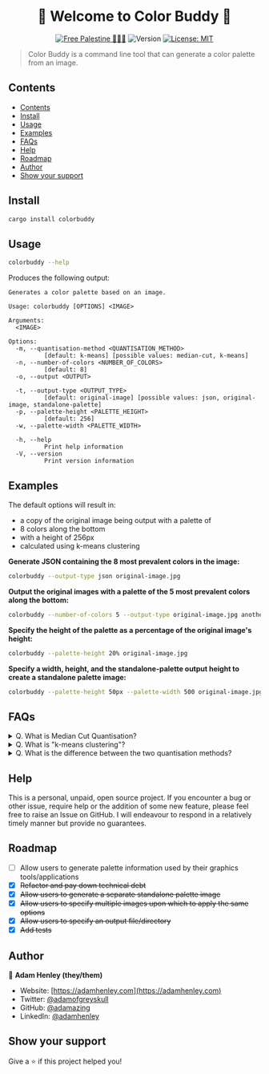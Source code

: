 <h1 align="center">🎨 Welcome to Color Buddy 🎨</h1>

<p align="center">  
  <a href="https://techforpalestine.org/learn-more"><img alt="Free Palestine 🍉🇵🇸" src="https://img.shields.io/badge/%F0%9F%87%B5%F0%9F%87%B8_Ceasefire_Now-techforpalestine.org-000000?labelColor=gray&color=D83838" /></a>
  <img alt="Version" src="https://img.shields.io/badge/version-1.0.1-blue.svg?cacheSeconds=2592000" />
  <a href="#" target="_blank">
    <img alt="License: MIT" src="https://img.shields.io/badge/License-MIT-yellow.svg" />
  </a>
</p>
 
> Color Buddy is a command line tool that can generate a color palette from an image.

## Contents

<!--toc:start-->
- [Contents](#contents)
- [Install](#install)
- [Usage](#usage)
- [Examples](#examples)
- [FAQs](#faqs)
- [Help](#help)
- [Roadmap](#roadmap)
- [Author](#author)
- [Show your support](#show-your-support)
<!--toc:end-->

## Install

```sh
cargo install colorbuddy
```

## Usage

```sh
colorbuddy --help
```

Produces the following output:
```
Generates a color palette based on an image.

Usage: colorbuddy [OPTIONS] <IMAGE>

Arguments:
  <IMAGE>

Options:
  -m, --quantisation-method <QUANTISATION_METHOD>
          [default: k-means] [possible values: median-cut, k-means]
  -n, --number-of-colors <NUMBER_OF_COLORS>
          [default: 8]
  -o, --output <OUTPUT>

  -t, --output-type <OUTPUT_TYPE>
          [default: original-image] [possible values: json, original-image, standalone-palette]
  -p, --palette-height <PALETTE_HEIGHT>
          [default: 256]
  -w, --palette-width <PALETTE_WIDTH>

  -h, --help
          Print help information
  -V, --version
          Print version information
```

## Examples

The default options will result in:
  - a copy of the original image being output with a palette of
  - 8 colors along the bottom
  - with a height of 256px
  - calculated using k-means clustering

**Generate JSON containing the 8 most prevalent colors in the image:**
```sh
colorbuddy --output-type json original-image.jpg
```

**Output the original images with a palette of the 5 most prevalent colors along the bottom:**
```sh
colorbuddy --number-of-colors 5 --output-type original-image.jpg another-image.jpg
```

**Specify the height of the palette as a percentage of the original image's height:**
```sh
colorbuddy --palette-height 20% original-image.jpg
```

**Specify a width, height, and the standalone-palette output height to create a standalone palette image:**
```sh
colorbuddy --palette-height 50px --palette-width 500 original-image.jpg
```

## FAQs

<details>
  <summary>Q. What is Median Cut Quantisation?</summary>

[Median Cut quantization](https://en.wikipedia.org/wiki/Median_cut) is a method used in image processing to reduce the number of colors used in an image. The goal is to represent the original image using a smaller color palette, while preserving as much of the visual information as possible.

Think of it like this: imagine you have a box of crayons, and you want to reduce the number of crayons you have while still being able to color a picture. The Median Cut quantization method would help you choose a smaller set of crayons that represent the range of colors used in your picture, so that you can still color a picture that looks similar to the original.

In Median Cut quantization, the first step is to divide the color space of the image into smaller sections. This is done by finding the median color value in each section and dividing the section in two based on this median value. This process is repeated until you have the desired number of colors in your palette.

</details>

<details>
<summary>Q. What is "k-means clustering"?</summary>

[K-means clustering](https://en.wikipedia.org/wiki/K-means_clustering) is a machine learning technique used for grouping data into "clusters" based on similarities between the data points.

Think of it like this: imagine you have a bunch of different colored balls, and you want to group them into a few different baskets based on their color. K Means Clustering is a way for the computer to automatically separate the balls into baskets such that each basket contains balls of similar color.

The "K" in K Means refers to the number of baskets you want to create. So, you can choose to have 2 baskets, 3 baskets, or even 10 baskets, depending on how many groups you want to create.

</details>

<details>
  <summary>Q. What is the difference between the two quantisation methods?</summary>

Or: "When should I use one method over the other?"

K-means clustering results in a palette of the **most common** colours in the image, whereas median cut quantisation results in a palette of **representative** colours.

Experiment with what works best for your application!

</details>

## Help

This is a personal, unpaid, open source project.
If you encounter a bug or other issue, require help or the addition of some new feature, please feel free to raise an Issue on GitHub.
I will endeavour to respond in a relatively timely manner but provide no guarantees.

## Roadmap

- [ ] Allow users to generate palette information used by their graphics tools/applications
- [x] ~~Refactor and pay down technical debt~~
- [x] ~~Allow users to generate a separate standalone palette image~~
- [x] ~~Allow users to specify multiple images upon which to apply the same options~~
- [x] ~~Allow users to specify an output file/directory~~
- [x] ~~Add tests~~

## Author

👨 **Adam Henley (they/them)**

* Website: [https://adamhenley.com](https://adamhenley.com)
* Twitter: [@adamofgreyskull](https://twitter.com/adamofgreyskull)
* GitHub: [@adamazing](https://github.com/adamazing)
* LinkedIn: [@adamhenley](https://linkedin.com/in/adamhenley)

## Show your support

Give a ⭐️ if this project helped you!

